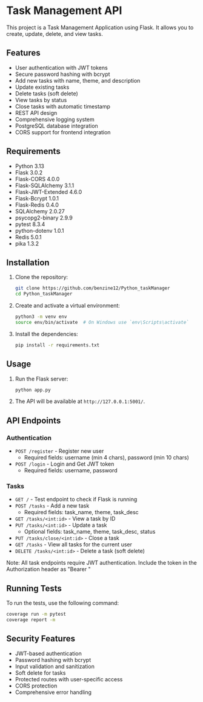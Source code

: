 # Task Management API

This project is a Task Management Application using Flask. It allows you to create, update, delete, and view tasks.

## Features

- User authentication with JWT tokens
- Secure password hashing with bcrypt
- Add new tasks with name, theme, and description
- Update existing tasks
- Delete tasks (soft delete)
- View tasks by status
- Close tasks with automatic timestamp
- REST API design
- Comprehensive logging system
- PostgreSQL database integration
- CORS support for frontend integration

## Requirements

- Python 3.13
- Flask 3.0.2
- Flask-CORS 4.0.0
- Flask-SQLAlchemy 3.1.1
- Flask-JWT-Extended 4.6.0
- Flask-Bcrypt 1.0.1
- Flask-Redis 0.4.0
- SQLAlchemy 2.0.27
- psycopg2-binary 2.9.9
- pytest 8.3.4
- python-dotenv 1.0.1
- Redis 5.0.1
- pika 1.3.2

## Installation

1. Clone the repository:
    ```sh
    git clone https://github.com/benzine12/Python_taskManager
    cd Python_taskManager
    ```

2. Create and activate a virtual environment:
    ```sh
    python3 -m venv env
    source env/bin/activate  # On Windows use `env\Scripts\activate`
    ```

3. Install the dependencies:
    ```sh
    pip install -r requirements.txt
    ```

## Usage

1. Run the Flask server:
    ```sh
    python app.py
    ```

2. The API will be available at `http://127.0.0.1:5001/`.

## API Endpoints

### Authentication
- `POST /register` - Register new user
  - Required fields: username (min 4 chars), password (min 10 chars)
- `POST /login` - Login and Get JWT token
  - Required fields: username, password

### Tasks
- `GET /` - Test endpoint to check if Flask is running
- `POST /tasks` - Add a new task
  - Required fields: task_name, theme, task_desc
- `GET /tasks/<int:id>` - View a task by ID
- `PUT /tasks/<int:id>` - Update a task
  - Optional fields: task_name, theme, task_desc, status
- `PUT /tasks/close/<int:id>` - Close a task
- `GET /tasks` - View all tasks for the current user
- `DELETE /tasks/<int:id>` - Delete a task (soft delete)

Note: All task endpoints require JWT authentication. Include the token in the Authorization header as "Bearer <token>"

## Running Tests

To run the tests, use the following command:
```sh
coverage run -m pytest
coverage report -m    
```

## Security Features

- JWT-based authentication
- Password hashing with bcrypt
- Input validation and sanitization
- Soft delete for tasks
- Protected routes with user-specific access
- CORS protection
- Comprehensive error handling